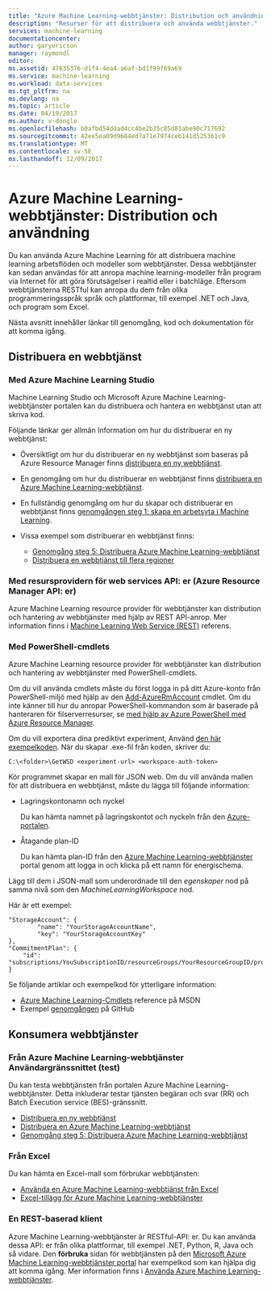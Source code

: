 ```yaml
---
title: "Azure Machine Learning-webbtjänster: Distribution och användning | Microsoft Docs"
description: "Resurser för att distribuera och använda webbtjänster."
services: machine-learning
documentationcenter: 
author: garyericson
manager: raymondl
editor: 
ms.assetid: 47635376-d1f4-4ea4-a6af-bd1f99f69a69
ms.service: machine-learning
ms.workload: data-services
ms.tgt_pltfrm: na
ms.devlang: na
ms.topic: article
ms.date: 04/19/2017
ms.author: v-donglo
ms.openlocfilehash: b0afbd54ddad4cc4be2b35c85d81abe90c717692
ms.sourcegitcommit: 42ee5ea09d9684ed7a71e7974ceb141d525361c9
ms.translationtype: MT
ms.contentlocale: sv-SE
ms.lasthandoff: 12/09/2017
---
```

# <a name="azure-machine-learning-web-services-deployment-and-consumption"></a>Azure Machine Learning-webbtjänster: Distribution och användning
Du kan använda Azure Machine Learning för att distribuera machine learning arbetsflöden och modeller som webbtjänster. Dessa webbtjänster kan sedan användas för att anropa machine learning-modeller från program via Internet för att göra förutsägelser i realtid eller i batchläge. Eftersom webbtjänsterna RESTful kan anropa du dem från olika programmeringsspråk språk och plattformar, till exempel .NET och Java, och program som Excel.

Nästa avsnitt innehåller länkar till genomgång, kod och dokumentation för att komma igång.

## <a name="deploy-a-web-service"></a>Distribuera en webbtjänst

### <a name="with-azure-machine-learning-studio"></a>Med Azure Machine Learning Studio
Machine Learning Studio och Microsoft Azure Machine Learning-webbtjänster portalen kan du distribuera och hantera en webbtjänst utan att skriva kod.

Följande länkar ger allmän Information om hur du distribuerar en ny webbtjänst:

* Översiktligt om hur du distribuerar en ny webbtjänst som baseras på Azure Resource Manager finns [distribuera en ny webbtjänst](publish-a-machine-learning-web-service.md).
* En genomgång om hur du distribuerar en webbtjänst finns [distribuera en Azure Machine Learning-webbtjänst](publish-a-machine-learning-web-service.md).
* En fullständig genomgång om hur du skapar och distribuerar en webbtjänst finns [genomgången steg 1: skapa en arbetsyta i Machine Learning](walkthrough-1-create-ml-workspace.md).
* Vissa exempel som distribuerar en webbtjänst finns:

  * [Genomgång steg 5: Distribuera Azure Machine Learning-webbtjänst](walkthrough-5-publish-web-service.md)
  * [Distribuera en webbtjänst till flera regioner](how-to-deploy-to-multiple-regions.md)

### <a name="with-web-services-resource-provider-apis-azure-resource-manager-apis"></a>Med resursprovidern för web services API: er (Azure Resource Manager API: er)
Azure Machine Learning resource provider för webbtjänster kan distribution och hantering av webbtjänster med hjälp av REST API-anrop. Mer information finns i [Machine Learning Web Service (REST)](/rest/api/machinelearning/index) referens.

<!-- [Machine Learning Web Service (REST)](https://msdn.microsoft.com/library/azure/mt767538.aspx) reference. -->


### <a name="with-powershell-cmdlets"></a>Med PowerShell-cmdlets
Azure Machine Learning resource provider för webbtjänster kan distribution och hantering av webbtjänster med PowerShell-cmdlets.

Om du vill använda cmdlets måste du först logga in på ditt Azure-konto från PowerShell-miljö med hjälp av den [Add-AzureRmAccount](https://msdn.microsoft.com/library/mt619267.aspx) cmdlet. Om du inte känner till hur du anropar PowerShell-kommandon som är baserade på hanteraren för filserverresurser, se [med hjälp av Azure PowerShell med Azure Resource Manager](../../azure-resource-manager/powershell-azure-resource-manager.md#log-in-to-your-azure-account).

Om du vill exportera dina prediktivt experiment, Använd [den här exempelkoden](https://github.com/ritwik20/AzureML-WebServices). När du skapar .exe-fil från koden, skriver du:

    C:\<folder>\GetWSD <experiment-url> <workspace-auth-token>

Kör programmet skapar en mall för JSON web. Om du vill använda mallen för att distribuera en webbtjänst, måste du lägga till följande information:

* Lagringskontonamn och nyckel

    Du kan hämta namnet på lagringskontot och nyckeln från den [Azure-portalen](https://portal.azure.com/).
* Åtagande plan-ID

    Du kan hämta plan-ID från den [Azure Machine Learning-webbtjänster](https://services.azureml.net) portal genom att logga in och klicka på ett namn för energischema.

Lägg till dem i JSON-mall som underordnade till den *egenskaper* nod på samma nivå som den *MachineLearningWorkspace* nod.

Här är ett exempel:

    "StorageAccount": {
            "name": "YourStorageAccountName",
            "key": "YourStorageAccountKey"
    },
    "CommitmentPlan": {
        "id": "subscriptions/YouSubscriptionID/resourceGroups/YourResourceGroupID/providers/Microsoft.MachineLearning/commitmentPlans/YourPlanName"
    }

Se följande artiklar och exempelkod för ytterligare information:

* [Azure Machine Learning-Cmdlets](https://msdn.microsoft.com/library/azure/mt767952.aspx) reference på MSDN
* Exempel [genomgången](https://github.com/raymondlaghaeian/azureml-webservices-arm-powershell/blob/master/sample-commands.txt) på GitHub

## <a name="consume-the-web-services"></a>Konsumera webbtjänster
### <a name="from-the-azure-machine-learning-web-services-ui-testing"></a>Från Azure Machine Learning-webbtjänster Användargränssnittet (test)
Du kan testa webbtjänsten från portalen Azure Machine Learning-webbtjänster. Detta inkluderar testar tjänsten begäran och svar (RR) och Batch Execution service (BES)-gränssnitt.

* [Distribuera en ny webbtjänst](publish-a-machine-learning-web-service.md)
* [Distribuera en Azure Machine Learning-webbtjänst](publish-a-machine-learning-web-service.md)
* [Genomgång steg 5: Distribuera Azure Machine Learning-webbtjänst](walkthrough-5-publish-web-service.md)

### <a name="from-excel"></a>Från Excel
Du kan hämta en Excel-mall som förbrukar webbtjänsten:

* [Använda en Azure Machine Learning-webbtjänst från Excel](consuming-from-excel.md)
* [Excel-tillägg för Azure Machine Learning-webbtjänster](excel-add-in-for-web-services.md)

### <a name="from-a-rest-based-client"></a>En REST-baserad klient
Azure Machine Learning-webbtjänster är RESTful-API: er. Du kan använda dessa API: er från olika plattformar, till exempel .NET, Python, R, Java och så vidare. Den **förbruka** sidan för webbtjänsten på den [Microsoft Azure Machine Learning-webbtjänster portal](https://services.azureml.net) har exempelkod som kan hjälpa dig att komma igång. Mer information finns i [Använda Azure Machine Learning-webbtjänster](consume-web-services.md).
